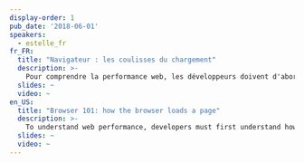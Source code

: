 ```yaml
---
display-order: 1
pub_date: '2018-06-01'
speakers:
  - estelle_fr
fr_FR:
  title: "Navigateur : les coulisses du chargement"
  description: >-
    Pour comprendre la performance web, les développeurs doivent d'abord comprendre comment fonctionne un navigateur. Partons à la découverte du navigateur et de ce qu’il s’y passe quand un internaute demande une page.
  slides: ~
  video: ~
en_US:
  title: "Browser 101: how the browser loads a page"
  description: >-
    To understand web performance, developers must first understand how a browser works. Let’s discuss what happens when a user requests a page and how the browser loads the page.
  slides: ~
  video: ~
---
```

